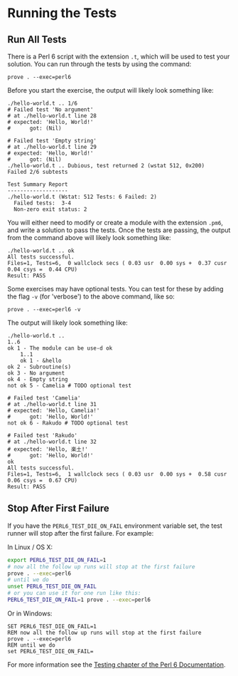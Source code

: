 # Running the Tests

## Run All Tests

There is a Perl 6 script with the extension `.t`, which will be used to test
your solution. You can run through the tests by using the command:

`prove . --exec=perl6`

Before you start the exercise, the output will likely look something like:

```
./hello-world.t .. 1/6
# Failed test 'No argument'
# at ./hello-world.t line 28
# expected: 'Hello, World!'
#      got: (Nil)

# Failed test 'Empty string'
# at ./hello-world.t line 29
# expected: 'Hello, World!'
#      got: (Nil)
./hello-world.t .. Dubious, test returned 2 (wstat 512, 0x200)
Failed 2/6 subtests

Test Summary Report
-------------------
./hello-world.t (Wstat: 512 Tests: 6 Failed: 2)
  Failed tests:  3-4
  Non-zero exit status: 2
```
You will either need to modify or create a module with the extension `.pm6`, and
write a solution to pass the tests. Once the tests are passing, the output from
the command above will likely look something like:

```
./hello-world.t .. ok
All tests successful.
Files=1, Tests=6,  0 wallclock secs ( 0.03 usr  0.00 sys +  0.37 cusr  0.04 csys =  0.44 CPU)
Result: PASS
```

Some exercises may have optional tests. You can test for these by adding the
flag `-v` (for 'verbose') to the above command, like so:

`prove . --exec=perl6 -v`

The output will likely look something like:

```
./hello-world.t ..
1..6
ok 1 - The module can be use-d ok
    1..1
    ok 1 - &hello
ok 2 - Subroutine(s)
ok 3 - No argument
ok 4 - Empty string
not ok 5 - Camelia # TODO optional test

# Failed test 'Camelia'
# at ./hello-world.t line 31
# expected: 'Hello, Camelia!'
#      got: 'Hello, World!'
not ok 6 - Rakudo # TODO optional test

# Failed test 'Rakudo'
# at ./hello-world.t line 32
# expected: 'Hello, 楽土!'
#      got: 'Hello, World!'
ok
All tests successful.
Files=1, Tests=6,  1 wallclock secs ( 0.03 usr  0.00 sys +  0.58 cusr  0.06 csys =  0.67 CPU)
Result: PASS
```

## Stop After First Failure

If you have the `PERL6_TEST_DIE_ON_FAIL` environment variable set, the test
runner will stop after the first failure. For example:

In Linux / OS X:

```bash
export PERL6_TEST_DIE_ON_FAIL=1
# now all the follow up runs will stop at the first failure
prove . --exec=perl6
# until we do
unset PERL6_TEST_DIE_ON_FAIL
# or you can use it for one run like this:
PERL6_TEST_DIE_ON_FAIL=1 prove . --exec=perl6
```

Or in Windows:

```
SET PERL6_TEST_DIE_ON_FAIL=1
REM now all the follow up runs will stop at the first failure
prove . --exec=perl6
REM until we do
set PERL6_TEST_DIE_ON_FAIL=
```

For more information see the
[Testing chapter of the Perl 6 Documentation](https://docs.perl6.org/language/testing.html).
